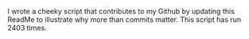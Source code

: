 I wrote a cheeky script that contributes to my Github by updating this ReadMe to illustrate why more than commits matter. This script has run 2403 times.